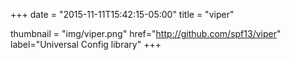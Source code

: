 +++
date = "2015-11-11T15:42:15-05:00"
title = "viper"

thumbnail = "img/viper.png"
href="http://github.com/spf13/viper"
label="Universal Config library"
+++

